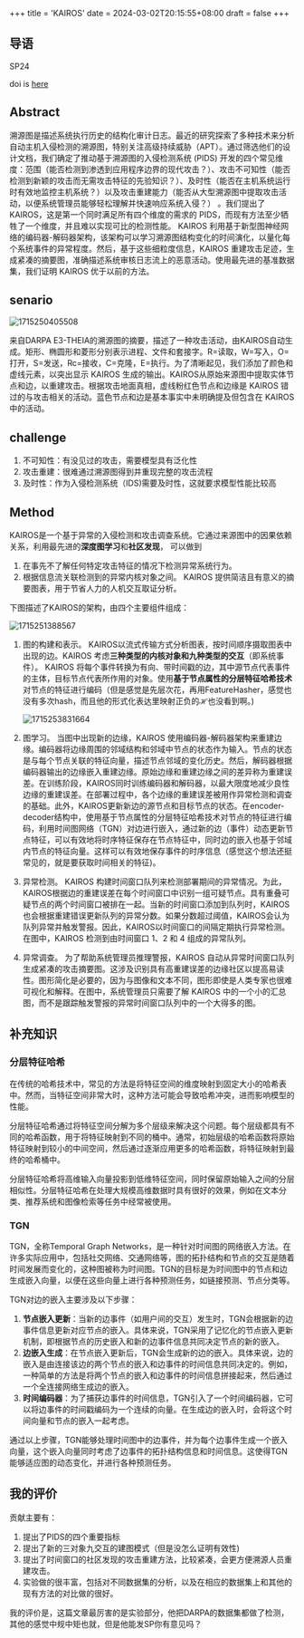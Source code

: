 +++
title = 'KAIROS'
date = 2024-03-02T20:15:55+08:00
draft = false
+++

## 导语

SP24

doi is [here](https://doi.org/10.48550/arXiv.2308.05034)

## Abstract

溯源图是描述系统执行历史的结构化审计日志。最近的研究探索了多种技术来分析自动主机入侵检测的溯源图，特别关注高级持续威胁（APT）。通过筛选他们的设计文档，我们确定了推动基于溯源图的入侵检测系统 (PIDS) 开发的四个常见维度：范围（能否检测到渗透到应用程序边界的现代攻击？）、攻击不可知性（能否检测到新颖的攻击而无需攻击特征的先验知识？）、及时性（能否在主机系统运行时有效地监控主机系统？）以及攻击重建能力（能否从大型溯源图中提取攻击活动，以便系统管理员能够轻松理解并快速响应系统入侵？） 。我们提出了 KAIROS，这是第一个同时满足所有四个维度的需求的 PIDS，而现有方法至少牺牲了一个维度，并且难以实现可比的检测性能。 KAIROS 利用基于新型图神经网络的编码器-解码器架构，该架构可以学习溯源图结构变化的时间演化，以量化每个系统事件的异常程度。然后，基于这些细粒度信息，KAIROS 重建攻击足迹，生成紧凑的摘要图，准确描述系统审核日志流上的恶意活动。使用最先进的基准数据集，我们证明 KAIROS 优于以前的方法。

## senario

![1715250405508](/images/1715250405508.png)

来自DARPA E3-THEIA的溯源图的摘要，描述了一种攻击活动，由KAIROS自动生成。矩形、椭圆形和菱形分别表示进程、文件和套接字。R=读取，W=写入，O=打开，S=发送，Rc=接收，C=克隆，E=执行。为了清晰起见，我们添加了颜色和虚线元素，以突出显示 KAIROS 生成的输出。KAIROS从原始来源图中提取实体节点和边，以重建攻击。根据攻击地面真相，虚线粉红色节点和边缘是 KAIROS 错过的与攻击相关的活动。蓝色节点和边是基本事实中未明确提及但包含在 KAIROS 中的活动。

## challenge

1. 不可知性：有没见过的攻击，需要模型具有泛化性
2. 攻击重建：很难通过溯源图得到并重现完整的攻击流程
3. 及时性：作为入侵检测系统（IDS)需要及时性，这就要求模型性能比较高

## Method

KAIROS是一个基于异常的入侵检测和攻击调查系统。它通过来源图中的因果依赖关系，利用最先进的**深度图学习**和**社区发现**， 可以做到

1. 在事先不了解任何特定攻击特征的情况下检测异常系统行为。
2. 根据信息流关联检测到的异常内核对象之间。 KAIROS 提供简洁且有意义的摘要图表，用于节省人力的人机交互取证分析。

下图描述了KAIROS的架构，由四个主要组件组成：

![1715251388567](/images/1715251388567.png)

1. 图的构建和表示。
   KAIROS以流式传输方式分析图表，按时间顺序摄取图表中出现的边。KAIROS 考虑**三种类型的内核对象和九种类型的交互**（即系统事件）。 KAIROS 将每个事件转换为有向、带时间戳的边，其中源节点代表事件的主体，目标节点代表所作用的对象。使用**基于节点属性的分层特征哈希技术**对节点的特征进行编码（但是感觉是先层次花，再用FeatureHasher，感觉也没有多次hash，而且他的形式化表达里映射正负的$\mathcal{H}$也没看到啊。)

   ![1715253831664](/images/1715253831664.png)
2. 图学习。
   当图中出现新的边缘，KAIROS 使用编码器-解码器架构来重建边缘。编码器将边缘周围的邻域结构和邻域中节点的状态作为输入。节点的状态是与每个节点关联的特征向量，描述节点邻域的变化历史。然后，解码器根据编码器输出的边缘嵌入重建边缘。原始边缘和重建边缘之间的差异称为重建误差。在训练阶段，KAIROS同时训练编码器和解码器，以最大限度地减少良性边缘的重建误差。在部署过程中，各个边缘的重建误差被用作异常检测和调查的基础。此外，KAIROS更新新边的源节点和目标节点的状态。在encoder-decoder结构中，使用基于节点属性的分层特征哈希技术对节点的特征进行编码，利用时间图网络（TGN）对边进行嵌入，通过新的边（事件）动态更新节点特征，可以有效地将时序特征保存在节点特征中，同时边的嵌入也基于邻域内节点的特征向量。这样可以有效地保存事件的时序信息（感觉这个想法还挺常见的，就是要获取时间相关的特征)。
3. 异常检测。
   KAIROS 构建时间窗口队列来检测部署期间的异常情况。为此，KAIROS根据边的重建误差在每个时间窗口中识别一组可疑节点。具有重叠可疑节点的两个时间窗口被排在一起。当新的时间窗口添加到队列时，KAIROS 也会根据重建错误更新队列的异常分数。如果分数超过阈值，KAIROS会认为队列异常并触发警报。因此，KAIROS以时间窗口的间隔定期执行异常检测。在图中，KAIROS 检测到由时间窗口 1、2 和 4 组成的异常队列。
4. 异常调查。
   为了帮助系统管理员推理警报，KAIROS 自动从异常时间窗口队列生成紧凑的攻击摘要图。这涉及识别具有高重建误差的边缘社区以提高易读性。图形简化是必要的，因为与图像和文本不同，图形即使是人类专家也很难可视化和解释。在图中，系统管理员只需要了解 KAIROS 中的一个小的汇总图，而不是跟踪触发警报的异常时间窗口队列中的一个大得多的图。


## 补充知识

### 分层特征哈希

在传统的哈希技术中，常见的方法是将特征空间的维度映射到固定大小的哈希表中。然而，当特征空间非常大时，这种方法可能会导致哈希冲突，进而影响模型的性能。

分层特征哈希通过将特征空间分解为多个层级来解决这个问题。每个层级都具有不同的哈希函数，用于将特征映射到不同的桶中。通常，初始层级的哈希函数将原始特征映射到较小的中间空间，然后通过逐渐应用更多的哈希函数，将特征映射到最终的哈希桶中。

分层特征哈希将高维输入向量投影到低维特征空间，同时保留原始输入之间的分层相似性。分层特征哈希在处理大规模高维数据时具有很好的效果，例如在文本分类、推荐系统和图像检索等任务中经常被使用。

### TGN

TGN，全称Temporal Graph Networks，是一种针对时间图的网络嵌入方法。在许多实际应用中，包括社交网络、交通网络等，图的拓扑结构和节点的交互是随着时间发展而变化的，这种图被称为时间图。TGN的目标是为时间图中的节点和边生成嵌入向量，以便在这些向量上进行各种预测任务，如链接预测、节点分类等。

TGN对边的嵌入主要涉及以下步骤：

1. **节点嵌入更新**：当新的边事件（如用户间的交互）发生时，TGN会根据新的边事件信息更新对应节点的嵌入。具体来说，TGN采用了记忆化的节点嵌入更新机制，即根据节点的历史嵌入和新的边事件信息共同决定节点的新的嵌入。
2. **边嵌入生成**：在节点嵌入更新后，TGN会生成新的边的嵌入。具体来说，边的嵌入是由连接该边的两个节点的嵌入和边事件的时间信息共同决定的。例如，一种简单的方法是将两个节点的嵌入和边事件的时间信息拼接起来，然后通过一个全连接网络生成边的嵌入。
3. **时间编码器**：为了捕获边事件的时间信息，TGN引入了一个时间编码器，它可以将边事件的时间戳编码为一个连续的向量。在生成边的嵌入时，会将这个时间向量和节点的嵌入一起考虑。

通过以上步骤，TGN能够处理时间图中的边事件，并为每个边事件生成一个嵌入向量，这个嵌入向量同时考虑了边事件的拓扑结构信息和时间信息。这使得TGN能够适应图的动态变化，并进行各种预测任务。


## 我的评价

贡献主要有：

1. 提出了PIDS的四个重要指标
2. 提出了新的三对象九交互的建图模式（但是没怎么证明有效性)
3. 提出了时间窗口的社区发现的攻击重建方法，比较紧凑，会更方便溯源人员重建攻击。
4. 实验做的很丰富，包括对不同数据集的分析，以及在相应的数据集上和其他的现有方法的对比做的很好。

我的评价是，这篇文章最厉害的是实验部分，他把DARPA的数据集都做了检测，其他的感觉中规中矩也就，但是他能发SP你有意见吗？

